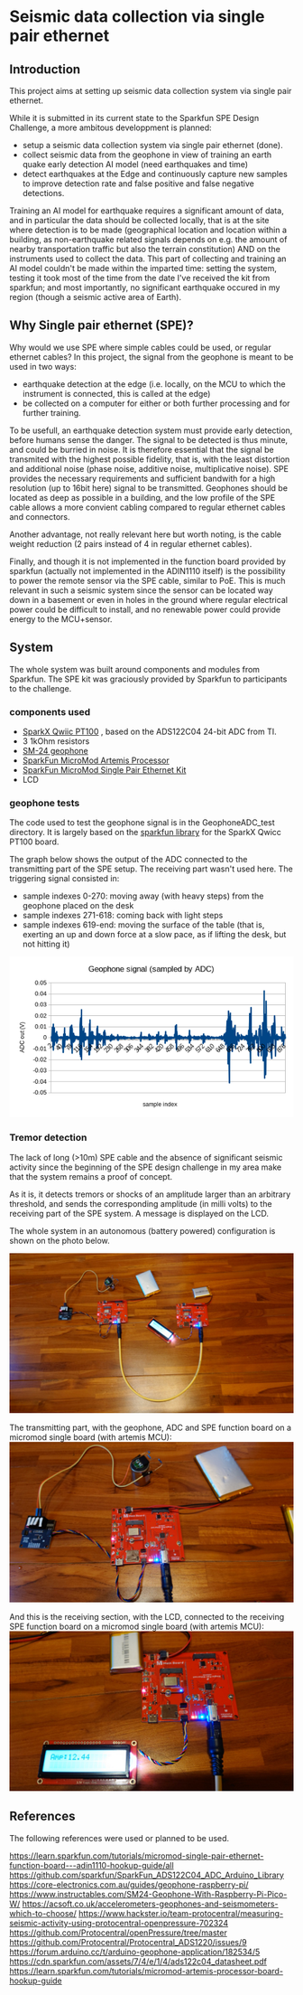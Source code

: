 # Seismic data collection via single pair ethernet

## Introduction

This project aims at setting up seismic data collection system via single pair ethernet.

While it is submitted in its current state to the Sparkfun SPE Design Challenge, a more ambitous developpment is planned: 

- setup a seismic data collection system via single pair ethernet (done).
- collect seismic data from the geophone in view of training an earth quake early detection AI model (need earthquakes and time)
- detect earthquakes at the Edge and continuously capture new samples to improve detection rate and false positive and false negative detections.

Training an AI model for earthquake requires a significant amount of data, and in particular the data should be collected locally, that is at the site where detection is to be made (geographical location and location within a building, as non-earthquake related signals depends on e.g. the amount of nearby transportation traffic but also the terrain constitution) AND on the instruments used to collect the data.
This part of collecting and training an AI model couldn't be made within the imparted time: setting the system, testing it took most of the time from the date I've received the kit from sparkfun; and most importantly, no significant earthquake occured in my region (though a seismic active area of Earth).

## Why Single pair ethernet (SPE)?

Why would we use SPE where simple cables could be used, or regular ethernet cables?
In this project, the signal from the geophone is meant to be used in two ways: 
- earthquake detection at the edge (i.e. locally, on the MCU to which the instrument is connected, this is called at the edge)
- be collected on a computer for either or both further processing and for further training. 

To be usefull, an earthquake detection system must provide early detection, before humans sense the danger. The signal to be detected is thus minute, and could be burried in noise. It is therefore essential that the signal be transmited with the highest possible fidelity, that is, with the least distortion and additional noise (phase noise, additive noise, multiplicative noise). 
SPE provides the necessary requirements and sufficient bandwith for a high resolution (up to 16bit here) signal to be transmitted.
Geophones should be located as deep as possible in a building, and the low profile of the SPE cable allows a more convient cabling compared to regular ethernet cables and connectors.

Another advantage, not really relevant here but worth noting, is the cable weight reduction (2 pairs instead of 4 in regular ethernet cables).

Finally, and though it is not implemented in the function board provided by sparkfun (actually not implemented in the ADIN1110 itself) is the possibility to power the remote sensor via the SPE cable, similar to PoE. This is much relevant in such a seismic system since the sensor can be located way down in a basement or even in holes in the ground where regular electrical power could be difficult to install, and no renewable power could provide energy to the MCU+sensor.

## System

The whole system was built around components and modules from Sparkfun. The SPE kit was graciously provided by Sparkfun to participants to the challenge.

### components used

- [SparkX Qwiic PT100](https://www.sparkfun.com/products/retired/16770)
, based on the ADS122C04 24-bit ADC from TI.
- 3 1kOhm resistors
- [SM-24 geophone](https://www.sparkfun.com/products/11744)
- [SparkFun MicroMod Artemis Processor](https://www.sparkfun.com/products/16401)
- [SparkFun MicroMod Single Pair Ethernet Kit](https://www.sparkfun.com/products/retired/19628)
- LCD 

### geophone tests

The code used to test the geophone signal is in the GeophoneADC_test directory.
It is largely based on the [sparkfun library](https://github.com/sparkfun/SparkFun_ADS122C04_ADC_Arduino_Library) for the SparkX Qwicc PT100 board.

The graph below shows the output of the ADC connected to the transmitting part of the SPE setup.
The receiving part wasn't used here.
The triggering signal consisted in:
- sample indexes 0-270: moving away (with heavy steps) from the geophone placed on the desk
- sample indexes 271-618: coming back with light steps
- sample indexes 619-end: moving the surface of the table (that is, exerting an up and down force at a slow pace, as if lifting the desk, but not hitting it)

![geo_signal](img/geophonesig.png)

### Tremor detection

The lack of long (>10m) SPE cable and the absence of significant seismic activity since the beginning of the SPE design challenge in my area make that the system remains a proof of concept.

As it is, it detects tremors or shocks of an amplitude larger than an arbitrary threshold, and sends the corresponding amplitude (in milli volts) to the receiving part of the SPE system. 
A message is displayed on the LCD. 

The whole system in an autonomous (battery powered) configuration is shown on the photo below.

![whole_system](img/system_overview_battery_powered.jpg)

The transmitting part, with the geophone, ADC and SPE function board on a micromod single board (with artemis MCU):
![Tx](img/Tx.jpg)

And this is the receiving section, with the LCD, connected to the receiving SPE function board on a micromod single board (with artemis MCU):
![Rx](img/Rx.jpg)


## References

The following references were used or planned to be used.

https://learn.sparkfun.com/tutorials/micromod-single-pair-ethernet-function-board---adin1110-hookup-guide/all
https://github.com/sparkfun/SparkFun_ADS122C04_ADC_Arduino_Library
https://core-electronics.com.au/guides/geophone-raspberry-pi/
https://www.instructables.com/SM24-Geophone-With-Raspberry-Pi-Pico-W/
https://acsoft.co.uk/accelerometers-geophones-and-seismometers-which-to-choose/
https://www.hackster.io/team-protocentral/measuring-seismic-activity-using-protocentral-openpressure-702324
https://github.com/Protocentral/openPressure/tree/master
https://github.com/Protocentral/Protocentral_ADS1220/issues/9
https://forum.arduino.cc/t/arduino-geophone-application/182534/5
https://cdn.sparkfun.com/assets/7/4/e/1/4/ads122c04_datasheet.pdf
https://learn.sparkfun.com/tutorials/micromod-artemis-processor-board-hookup-guide




